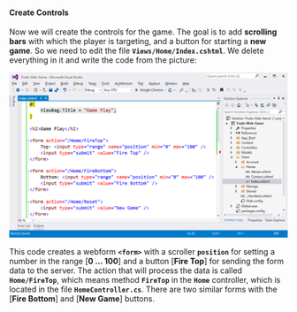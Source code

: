 #### Create Controls

Now we will create the controls for the game. The goal is to add **scrolling bars** with which the player is targeting, and a button for starting a **new game**. So we need to edit the file **`Views/Home/Index.cshtml`**. We delete everything in it and write the code from the picture:
  
![](/assets/chapter-7-images/15.Fruits-05.png) 

This code creates a webform **`<form>`** with a scroller **`position`** for setting a number in the range [**0 … 100**] and a button [**Fire Top**] for sending the form data to the server. The action that will process the data is called **`Home/FireTop`**, which means method **`FireTop`** in the **`Home`** controller, which is located in the file **`HomeController.cs`**. There are two similar forms with the [**Fire Bottom**] and [**New Game**] buttons.
